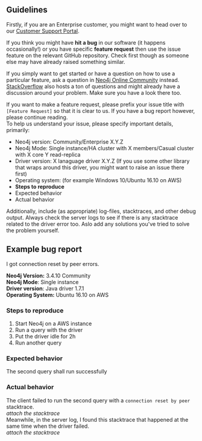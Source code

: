## Guidelines

Firstly, if you are an Enterprise customer, you might want to head over to our [Customer Support Portal](http://support.neo4j.com/).

If you think you might have **hit a bug** in our software (it happens occasionally!) or you have specific **feature request** then use the issue feature on the relevant GitHub repository.
Check first though as someone else may have already raised something similar.

If you simply want to get started or have a question on how to use a particular feature, ask a question in [Neo4j Online Community](https://community.neo4j.com/) instead.
[StackOverflow](http://stackoverflow.com/questions/tagged/neo4j) also hosts a ton of questions and might already have a discussion around your problem.
Make sure you have a look there too.

If you want to make a feature request, please prefix your issue title with `[Feature Request]` so that it is clear to us. 
If you have a bug report however, please continue reading.  
To help us understand your issue, please specify important details, primarily:

- Neo4j version: Community/Enterprise X.Y.Z
- Neo4j Mode: Single instance/HA cluster with X members/Casual cluster with X core Y read-replica
- Driver version: X lanaguage driver X.Y.Z (If you use some other library that wraps around this driver, you might want to raise an issue there first)
- Operating system: (for example Windows 10/Ubuntu 16.10 on AWS)
- **Steps to reproduce**
- Expected behavior
- Actual behavior

Additionally, include (as appropriate) log-files, stacktraces, and other debug output.
Always check the server logs to see if there is any stacktrace related to the driver error too.
Aslo add any solutions you've tried to solve the problem yourself.

## Example bug report

I got connection reset by peer errors.

**Neo4j Version:** 3.4.10 Community  
**Neo4j Mode**: Single instance  
**Driver version**: Java driver 1.7.1  
**Operating System:** Ubuntu 16.10 on AWS  

### Steps to reproduce
1. Start Neo4j on a AWS instance
2. Run a query with the driver
3. Put the driver idle for 2h
4. Run another query
### Expected behavior
The second query shall run successfully
### Actual behavior
The client failed to run the second query with a `connection reset by peer` stacktrace.  
*attach the stacktrace*  
Meanwhile, in the server log, I found this stacktrace that happened at the same time when the driver failed.  
*attach the stacktrace*  
